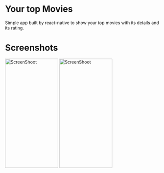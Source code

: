# Your top Movies
Simple app built by react-native to show your top movies with its details and its rating.

# Screenshots 
<p>
<img src="https://i.ibb.co/0BqW0zT/movie1.png" width="173" height="355" alt="ScreenShoot">
<img src="https://i.ibb.co/yBzH2zy/Screenshot-1567400624.png" width="173" height="355" alt="ScreenShoot">
<p>
